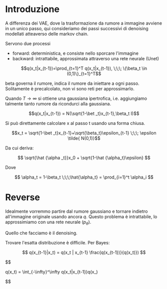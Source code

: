 # Introduzione

A differenza dei VAE, dove la trasformazione da rumore a immagine avviene in un unico passo, qui consideriamo dei passi successivi di denoising modellati atteaverso delle markov chain.

Servono due processi
- forward: deterministica, e consiste nello sporcare l'immagine
- backward: intrattabile, approssimata attraverso una rete neurale (Unet)


$$q(x_t|x_{t-1})=\prod_{t=1}^T q(x_t|x_{t-1}), \;\;\; \{\beta_t \in (0,1)\}_{t=1}^T$$

beta governa il rumore, indica il rumore da iniettare a ogni passo. Solitamente è precalcolato, non vi sono reti per approssimarlo.

Quando $T\rightarrow \infty$ si ottiene una gaussiana ipertrofica, i.e. aggiungiamo talmente tanto rumore da ricondurci alla gaussiana.

$$q(x_t|x_{t-1}) = N(\sqrt{1-\bet
_t}x_{t-1},\beta_t I)$$

Si può direttamente calcolare x al passo t usando una forma chiusa.

$$x_t = \sqrt{1-\bet
_t}x_{t-1}+\sqrt{\beta_t}\epsilon_{t-1} \;\;\; \epsilon \tilde{ N(0,1)}$$

Da cui deriva:

$$
\sqrt{\hat
{\alpha
_t}}x_0 + \sqrt{1-\hat
{\alpha_t}\epsilon}
$$

Dove

$$
\alpha_t = 1-\beta_t \;\;\;\hat{\alpha_t} = \prod_{i=1}^t \alpha_i 
$$


# Reverse

Idealmente vorremmo partire dal rumore gaussiano e tornare indietro all'immagine originale usando ancora $q$. Questo problema è intrattabile, lo approssimiamo con una rete neurale ($p_\theta$).

Quello che facciamo è il denoising.


Trovare l'esatta distribuzione è difficile. Per Bayes:

$$
q(x_{t-1}|x_t) = q(x_t | x_{t-1} \frac{q(x_{t-1})}{q(x_t)})
$$

$$

q(x_t) = \int_{-\infty}^\infty q(x_t|x_{t-1})q(x_)

$$
